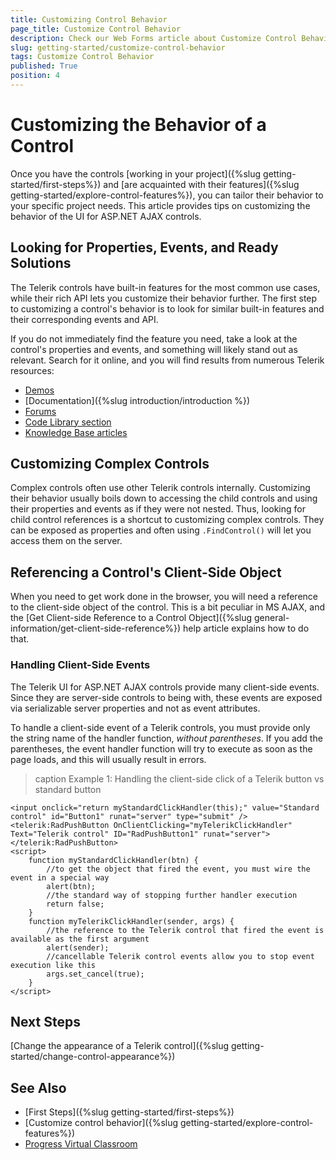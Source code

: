 ```yaml
---
title: Customizing Control Behavior
page_title: Customize Control Behavior
description: Check our Web Forms article about Customize Control Behavior.
slug: getting-started/customize-control-behavior
tags: Customize Control Behavior
published: True
position: 4
---
```


# Customizing the Behavior of a Control

Once you have the controls [working in your project]({%slug getting-started/first-steps%}) and [are acquainted with their features]({%slug getting-started/explore-control-features%}), you can tailor their behavior to your specific project needs. This article provides tips on customizing the behavior of the UI for ASP.NET AJAX controls.

## Looking for Properties, Events, and Ready Solutions

The Telerik controls have built-in features for the most common use cases, while their rich API lets you customize their behavior further. The first step to customizing a control's behavior is to look for similar built-in features and their corresponding events and API.

If you do not immediately find the feature you need, take a look at the control's properties and events, and something will likely stand out as relevant. Search for it online, and you will find results from numerous Telerik resources:

* [Demos](https://demos.telerik.com/aspnet-ajax/)
* [Documentation]({%slug introduction/introduction %})
* [Forums](https://www.telerik.com/forums/aspnet-ajax)
* [Code Library section](https://www.telerik.com/support/code-library/aspnet-ajax)
* [Knowledge Base articles](https://www.telerik.com/support/kb/aspnet-ajax)

## Customizing Complex Controls

Complex controls often use other Telerik controls internally. Customizing their behavior usually boils down to accessing the child controls and using their properties and events as if they were not nested. Thus, looking for child control references is a shortcut to customizing complex controls. They can be exposed as properties and often using `.FindControl()` will let you access them on the server.

## Referencing a Control's Client-Side Object

When you need to get work done in the browser, you will need a reference to the client-side object of the control. This is a bit peculiar in MS AJAX, and the [Get Client-side Reference to a Control Object]({%slug general-information/get-client-side-reference%}) help article explains how to do that.

### Handling Client-Side Events

The Telerik UI for ASP.NET AJAX controls provide many client-side events. Since they are server-side controls to being with, these events are exposed via serializable server properties and not as event attributes.

To handle a client-side event of a Telerik controls, you must provide only the string name of the handler function, *without parentheses*. If you add the parentheses, the event handler function will try to execute as soon as the page loads, and this will usually result in errors.

>caption Example 1: Handling the client-side click of a Telerik button vs standard button

````ASP.NET
<input onclick="return myStandardClickHandler(this);" value="Standard control" id="Button1" runat="server" type="submit" />
<telerik:RadPushButton OnClientClicking="myTelerikClickHandler" Text="Telerik control" ID="RadPushButton1" runat="server"></telerik:RadPushButton>
<script>
    function myStandardClickHandler(btn) {
        //to get the object that fired the event, you must wire the event in a special way
        alert(btn);
        //the standard way of stopping further handler execution
        return false;
    }
    function myTelerikClickHandler(sender, args) {
        //the reference to the Telerik control that fired the event is available as the first argument
        alert(sender);
        //cancellable Telerik control events allow you to stop event execution like this
        args.set_cancel(true);
    }
</script>
````

## Next Steps

[Change the appearance of a Telerik control]({%slug getting-started/change-control-appearance%})

## See Also

* [First Steps]({%slug getting-started/first-steps%})
* [Customize control behavior]({%slug getting-started/explore-control-features%})
* [Progress Virtual Classroom](https://learn.telerik.com/)

